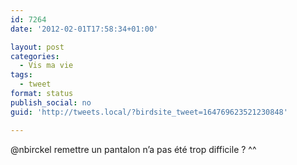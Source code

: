 ```yaml
---
id: 7264
date: '2012-02-01T17:58:34+01:00'

layout: post
categories:
  - Vis ma vie
tags:
  - tweet
format: status
publish_social: no
guid: 'http://tweets.local/?birdsite_tweet=164769623521230848'

---
```


@nbirckel remettre un pantalon n’a pas été trop difficile ? ^^